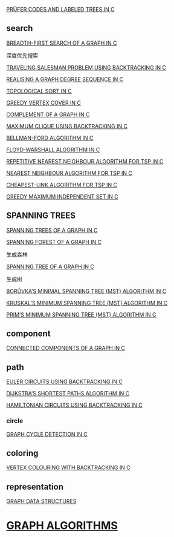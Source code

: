 



[PRÜFER CODES AND LABELED TREES IN C](http://www.martinbroadhurst.com/prufer-codes-and-trees-in-c.html)



## search

[BREADTH-FIRST SEARCH OF A GRAPH IN C](http://www.martinbroadhurst.com/breadth-first-search-of-a-graph-in-c.html)

深度优先搜索

[TRAVELING SALESMAN PROBLEM USING BACKTRACKING IN C](http://www.martinbroadhurst.com/traveling-salesman-problem-using-backtracking-in-c.html)





[REALISING A GRAPH DEGREE SEQUENCE IN C](http://www.martinbroadhurst.com/realising-a-graph-degree-sequence-in-c.html)





[TOPOLOGICAL SORT IN C](http://www.martinbroadhurst.com/topological-sort-in-c.html)





[GREEDY VERTEX COVER IN C](http://www.martinbroadhurst.com/greedy-vertex-cover-in-c.html)



[COMPLEMENT OF A GRAPH IN C](http://www.martinbroadhurst.com/complement-of-a-graph-in-c.html)





[MAXIMUM CLIQUE USING BACKTRACKING IN C](http://www.martinbroadhurst.com/maximum-clique-using-backtracking-in-c.html)



[BELLMAN-FORD ALGORITHM IN C](http://www.martinbroadhurst.com/bellman-ford-algorithm-in-c.html)



[FLOYD-WARSHALL ALGORITHM IN C](http://www.martinbroadhurst.com/floyd-warshall-algorithm-in-c.html)





[REPETITIVE NEAREST NEIGHBOUR ALGORITHM FOR TSP IN C](http://www.martinbroadhurst.com/repetitive-nearest-neighbour-algorithm-for-tsp-in-c.html)



[NEAREST NEIGHBOUR ALGORITHM FOR TSP IN C](http://www.martinbroadhurst.com/nearest-neighbour-algorithm-for-tsp-in-c.html)



[CHEAPEST-LINK ALGORITHM FOR TSP IN C](http://www.martinbroadhurst.com/cheapest-link-algorithm-for-tsp-in-c.html)



[GREEDY MAXIMUM INDEPENDENT SET IN C](http://www.martinbroadhurst.com/greedy-max-independent-set-in-c.html)



## SPANNING TREES

[SPANNING TREES OF A GRAPH IN C](http://www.martinbroadhurst.com/spanning-trees-of-a-graph-in-c.html)

[SPANNING FOREST OF A GRAPH IN C](http://www.martinbroadhurst.com/spanning-forest-of-a-graph-in-c.html)

生成森林

[SPANNING TREE OF A GRAPH IN C](http://www.martinbroadhurst.com/spanning-tree-of-a-graph-in-c.html)

生成树



[BORŮVKA’S MINIMAL SPANNING TREE (MST) ALGORITHM IN C](http://www.martinbroadhurst.com/boruvkas-minimal-spanning-tree-mst-algorithm-in-c.html)



[KRUSKAL’S MINIMUM SPANNING TREE (MST) ALGORITHM IN C](http://www.martinbroadhurst.com/kruskals-minimum-spanning-tree-mst-algorithm-in-c.html)



[PRIM’S MINIMUM SPANNING TREE (MST) ALGORITHM IN C](http://www.martinbroadhurst.com/prims-minimum-spanning-tree-mst-algorithm-in-c.html)



## component

[CONNECTED COMPONENTS OF A GRAPH IN C](http://www.martinbroadhurst.com/connected-components-of-a-graph-in-c.html)



## path

[EULER CIRCUITS USING BACKTRACKING IN C](http://www.martinbroadhurst.com/euler-circuits-using-backtracking-in-c.html)



[DIJKSTRA’S SHORTEST PATHS ALGORITHM IN C](http://www.martinbroadhurst.com/dijkstras-shortest-paths-algorithm-in-c.html)



[HAMILTONIAN CIRCUITS USING BACKTRACKING IN C](http://www.martinbroadhurst.com/hamiltonian-circuits-using-backtracking-in-c.html)



### circle

[GRAPH CYCLE DETECTION IN C](http://www.martinbroadhurst.com/graph-cycle-detection-in-c.html)

## coloring

[VERTEX COLOURING WITH BACKTRACKING IN C](http://www.martinbroadhurst.com/vertex-colouring-with-backtracking-in-c.html)

## representation

[GRAPH DATA STRUCTURES](http://www.martinbroadhurst.com/graph-data-structures.html)



# [GRAPH ALGORITHMS](http://www.martinbroadhurst.com/graph-algorithms.html)